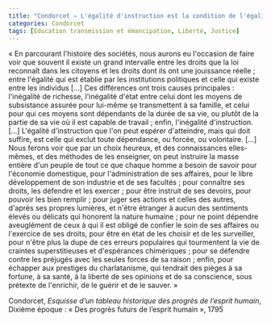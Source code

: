 ```yaml
---
title: "Condorcet – L'égalité d'instruction est la condition de l'égalité réelle des droits"
categories: Condorcet
tags: [Education transmission et émancipation, Liberté, Justice]
---
```


« En parcourant l'histoire des sociétés, nous aurons eu l'occasion de faire voir que souvent il existe un grand intervalle entre les droits que la loi reconnaît dans les citoyens et les droits dont ils ont une jouissance réelle ; entre l'égalité qui est établie par les institutions politiques et celle qui existe entre les individus […] Ces différences ont trois causes principales : l'inégalité de richesse, l'inégalité d'état entre celui dont les moyens de subsistance assurée pour lui-même se transmettent à sa famille, et celui pour qui ces moyens sont dépendants de la durée de sa vie, ou plutôt de la partie de sa vie où il est capable de travail ; enfin, l'inégalité d'instruction. […] L'égalité d'instruction que l'on peut espérer d'atteindre, mais qui doit suffire, est celle qui exclut toute dépendance, ou forcée, ou volontaire. […] Nous ferons voir que par un choix heureux, et des connaissances elles-mêmes, et des méthodes de les enseigner, on peut instruire la masse entière d'un peuple de tout ce que chaque homme a besoin de savoir pour l'économie domestique, pour l'administration de ses affaires, pour le libre développement de son industrie et de ses facultés ; pour connaître ses droits, les défendre et les exercer ; pour être instruit de ses devoirs, pour pouvoir les bien remplir ; pour juger ses actions et celles des autres, d'après ses propres lumières, et n'être étranger à aucun des sentiments élevés ou délicats qui honorent la nature humaine ; pour ne point dépendre aveuglément de ceux à qui il est obligé de confier le soin de ses affaires ou l'exercice de ses droits, pour être en état de les choisir et de les surveiller, pour n'être plus la dupe de ces erreurs populaires qui tourmentent la vie de craintes superstitieuses et d'espérances chimériques ; pour se défendre contre les préjugés avec les seules forces de sa raison ; enfin, pour échapper aux prestiges du charlatanisme, qui tendrait des pièges à sa fortune, à sa santé, à la liberté de ses opinions et de sa conscience, sous prétexte de l'enrichir, de le guérir et de le sauver. »

Condorcet, _Esquisse d’un tableau historique des progrès de l’esprit humain_, Dixième époque : « Des progrès futurs de l’esprit humain », 1795
